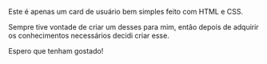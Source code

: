 Este é apenas um card de usuário bem simples feito com HTML e CSS.

Sempre tive vontade de criar um desses para mim, então depois de adquirir os conhecimentos necessários decidi criar esse.

Espero que tenham gostado!
